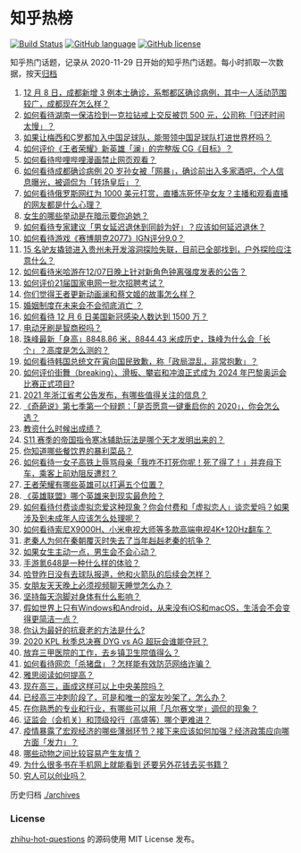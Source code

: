 # 知乎热榜
[![Build Status](https://github.com/ToWeLong/zhihu-hot-questions/workflows/CI/badge.svg)](https://github.com/ToWeLong/zhihu-hot-questions/actions)
[![GitHub language](https://img.shields.io/badge/language-golang-orange.svg)](https://golang.org/)
[![GitHub license](https://img.shields.io/github/license/ToWeLong/zhihu-hot-questions)](https://github.com/ToWeLong/zhihu-hot-questions/blob/main/LICENSE)

知乎热门话题，记录从 2020-11-29 日开始的知乎热门话题。每小时抓取一次数据，按天[归档](./archives)

<!-- BEGIN -->

1. [12 月 8 日，成都新增 3 例本土确诊，系郫都区确诊病例，其中一人活动范围较广，成都现在怎么样？](https://www.zhihu.com/question/433711159)
1. [如何看待湖南一保洁捡到一克拉钻戒上交反被罚 500 元，公司称「归还时间太慢」？](https://www.zhihu.com/question/433753693)
1. [如果让梅西和C罗都加入中国足球队，能带领中国足球队打进世界杯吗？](https://www.zhihu.com/question/357940746)
1. [如何评价《王者荣耀》新英雄「澜」的完整版 CG《目标》？](https://www.zhihu.com/question/433845128)
1. [如何看待哔哩哔哩漫画禁止网页观看？](https://www.zhihu.com/question/433772324)
1. [如何看待成都确诊病例 20 岁孙女被「网暴」，确诊前出入多家酒吧，个人信息曝光，被调侃为「转场皇后」？](https://www.zhihu.com/question/433875675)
1. [如何看待俄罗斯网红为 1000 美元打赏，直播冻死怀孕女友？主播和观看直播的网友都是什么心理？](https://www.zhihu.com/question/433693972)
1. [女生的哪些举动是在暗示要你追她？](https://www.zhihu.com/question/59024006)
1. [如何看待专家建议「男女延迟退休到同龄为好」？应该如何延迟退休？](https://www.zhihu.com/question/433681374)
1. [如何看待游戏《赛博朋克2077》IGN评分9.0？](https://www.zhihu.com/question/433826856)
1. [15 名驴友撬锁进入贵州未开发溶洞探险失联，目前已全部找到，户外探险应注意什么？](https://www.zhihu.com/question/433750186)
1. [如何看待米哈游在12/07日晚上针对新角色钟离强度发表的公告？](https://www.zhihu.com/question/433818130)
1. [如何评价21届国家电网一批次招聘考试？](https://www.zhihu.com/question/433709160)
1. [你们觉得王者更新动画澜和蔡文姬的故事怎么样？](https://www.zhihu.com/question/433871538)
1. [婚姻制度在未来会不会彻底消亡 ？](https://www.zhihu.com/question/366945849)
1. [如何看待 12 月 6 日美国新冠感染人数达到 1500 万？](https://www.zhihu.com/question/433558420)
1. [电动牙刷是智商税吗？](https://www.zhihu.com/question/60799591)
1. [珠峰最新「身高」8848.86 米，8844.43 米成历史，珠峰为什么会「长个」？高度是怎么测的？](https://www.zhihu.com/question/433728667)
1. [如何看待韩国总统文在寅向国民致歉，称「政局混乱，非常抱歉」？](https://www.zhihu.com/question/433756369)
1. [如何评价街舞（breaking）、滑板、攀岩和冲浪正式成为 2024 年巴黎奥运会比赛正式项目?](https://www.zhihu.com/question/433842940)
1. [2021 年浙江省考公告发布，有哪些值得关注的信息？](https://www.zhihu.com/question/433766684)
1. [《奇葩说》第七季第一个辩题：「是否愿意一键重启你的 2020」，你会怎么选？](https://www.zhihu.com/question/433880332)
1. [教资什么时候出成绩？](https://www.zhihu.com/question/430406616)
1. [S11 赛季的帝国指令寒冰辅助玩法是哪个天才发明出来的？](https://www.zhihu.com/question/433607921)
1. [你知道哪些餐饮界的暴利菜品？](https://www.zhihu.com/question/430100068)
1. [如何看待一女子高铁上辱骂母亲「我咋不打死你呢！死了得了！」并弃母下车，乘客上前劝阻反遭怼？](https://www.zhihu.com/question/433852772)
1. [王者荣耀有哪些英雄可以打遍五个位置？](https://www.zhihu.com/question/404561238)
1. [《英雄联盟》哪个英雄来到现实最危险？](https://www.zhihu.com/question/432844368)
1. [如何看待付费谈虚拟恋爱这种现象？你会付费和「虚拟恋人」谈恋爱吗？如果涉及到未成年人应该怎么处理呢？](https://www.zhihu.com/question/433838363)
1. [如何看待索尼X9000H、小米电视大师等多款高端电视4K+120Hz翻车？](https://www.zhihu.com/question/433325374)
1. [老秦人为何在秦朝覆灭时失去了当年赳赳老秦的抗争？](https://www.zhihu.com/question/23376439)
1. [如果女生主动一点，男生会不会心动？](https://www.zhihu.com/question/432129590)
1. [手游氪648是一种什么样的体验？](https://www.zhihu.com/question/432647586)
1. [哈登昨日没有去球队报道，他和火箭队的后续会怎样？](https://www.zhihu.com/question/433854967)
1. [女朋友天天晚上必须视频聊天睡觉怎么办？](https://www.zhihu.com/question/433078860)
1. [坚持每天泡脚对身体有什么影响？](https://www.zhihu.com/question/65305368)
1. [假如世界上只有Windows和Android，从来没有iOS和macOS，生活会不会变得更简洁一点？](https://www.zhihu.com/question/432669057)
1. [你认为最好的抗衰老的方法是什么?](https://www.zhihu.com/question/24886476)
1. [2020 KPL 秋季总决赛 DYG vs AG 超玩会谁能夺冠？](https://www.zhihu.com/question/433638223)
1. [放弃三甲医院的工作，去乡镇卫生院值得么？](https://www.zhihu.com/question/429173573)
1. [如何看待网恋「杀猪盘」？怎样能有效防范网络诈骗？](https://www.zhihu.com/question/433596894)
1. [雅思阅读如何提高？](https://www.zhihu.com/question/48702044)
1. [现在高三，画成这样可以上中央美院吗？](https://www.zhihu.com/question/424684318)
1. [已经高三冲刺阶段了，可是和唯一的室友吵架了，怎么办？](https://www.zhihu.com/question/433478402)
1. [在你熟悉的专业和行业，有哪些可以用「凡尔赛文学」调侃的现象？](https://www.zhihu.com/question/430561630)
1. [证监会（会机关）和顶级投行（高盛等）哪个更难进？](https://www.zhihu.com/question/391884169)
1. [疫情暴露了宏观经济的哪些薄弱环节？接下来应该如何加强？经济政策应向哪方面「发力」？](https://www.zhihu.com/question/432793188)
1. [哪些动物之间比较容易产生友情？](https://www.zhihu.com/question/419276402)
1. [为什么很多书在手机网上就能看到 还要另外花钱去买书籍？](https://www.zhihu.com/question/329555775)
1. [穷人可以创业吗？](https://www.zhihu.com/question/431064352)

<!-- END -->

历史归档 [./archives](./archives)


### License
[zhihu-hot-questions](https://github.com/towelong/zhihu-hot-questions) 的源码使用 MIT License 发布。